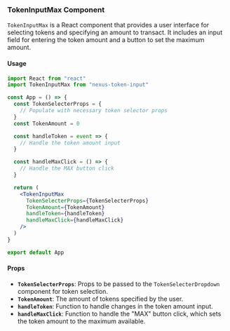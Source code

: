 ### TokenInputMax Component

`TokenInputMax` is a React component that provides a user interface for selecting tokens and specifying an amount to transact. It includes an input field for entering the token amount and a button to set the maximum amount.

#### Usage

```jsx
import React from "react"
import TokenInputMax from "nexus-token-input"

const App = () => {
  const TokenSelecterProps = {
    // Populate with necessary token selector props
  }
  const TokenAmount = 0

  const handleToken = event => {
    // Handle the token amount input
  }

  const handleMaxClick = () => {
    // Handle the MAX button click
  }

  return (
    <TokenInputMax
      TokenSelecterProps={TokenSelecterProps}
      TokenAmount={TokenAmount}
      handleToken={handleToken}
      handleMaxClick={handleMaxClick}
    />
  )
}

export default App
```

#### Props

- **`TokenSelecterProps`**: Props to be passed to the `TokenSelecterDropdown` component for token selection.
- **`TokenAmount`**: The amount of tokens specified by the user.
- **`handleToken`**: Function to handle changes in the token amount input.
- **`handleMaxClick`**: Function to handle the "MAX" button click, which sets the token amount to the maximum available.

